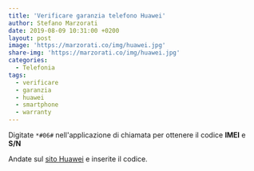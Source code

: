 ```yaml
---
title: 'Verificare garanzia telefono Huawei'
author: Stefano Marzorati
date: 2019-08-09 10:31:00 +0200
layout: post
image: 'https://marzorati.co/img/huawei.jpg'
share-img: 'https://marzorati.co/img/huawei.jpg'
categories:
  - Telefonia
tags:
  - verificare
  - garanzia
  - huawei
  - smartphone
  - warranty
---
```

Digitate <code>*#06#</code> nell'applicazione di chiamata per ottenere il codice **IMEI** e **S/N**   

Andate sul <a href="http://consumer.huawei.com/it/support/warranty-query/index.htm" target="_blank">sito Huawei</a> e inserite il codice.   
